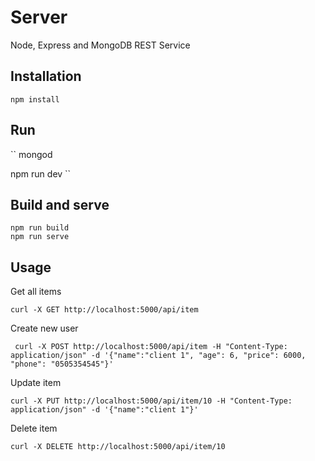 # Server

Node, Express and MongoDB REST Service

## Installation
```
npm install
```

## Run
``
mongod

npm run dev
``

## Build and serve
```
npm run build
npm run serve
```

## Usage

Get all items
```
curl -X GET http://localhost:5000/api/item
```

Create new user
```
 curl -X POST http://localhost:5000/api/item -H "Content-Type: application/json" -d '{"name":"client 1", "age": 6, "price": 6000, "phone": "0505354545"}'
```

Update item
```
curl -X PUT http://localhost:5000/api/item/10 -H "Content-Type: application/json" -d '{"name":"client 1"}'
```

Delete item
```
curl -X DELETE http://localhost:5000/api/item/10
```
